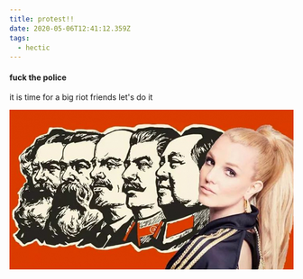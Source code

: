 ```yaml
---
title: protest!!
date: 2020-05-06T12:41:12.359Z
tags:
  - hectic
---
```

#### fuck the police

it is time for a big riot friends let's do it

![communist britney](/assets/images/uploads/britney.jpg "britney")